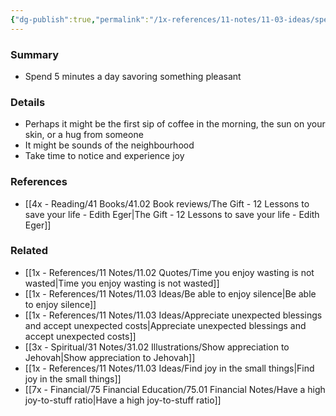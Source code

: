 ```yaml
---
{"dg-publish":true,"permalink":"/1x-references/11-notes/11-03-ideas/spend-5-minutes-a-day-savoring-something/","title":"Spend 5 minutes a day savoring something","created":"2024-02-14T20:18:23.702+03:00","updated":"2024-02-14T20:18:23.702+03:00"}
---
```



### Summary
- Spend 5 minutes a day savoring something pleasant

### Details
- Perhaps it might be the first sip of coffee in the morning, the sun on your skin, or a hug from someone
- It might be sounds of the neighbourhood
- Take time to notice and experience joy

### References
- [[4x - Reading/41 Books/41.02 Book reviews/The Gift - 12 Lessons to save your life - Edith Eger\|The Gift - 12 Lessons to save your life - Edith Eger]]

### Related
- [[1x - References/11 Notes/11.02 Quotes/Time you enjoy wasting is not wasted\|Time you enjoy wasting is not wasted]]
- [[1x - References/11 Notes/11.03 Ideas/Be able to enjoy silence\|Be able to enjoy silence]]
- [[1x - References/11 Notes/11.03 Ideas/Appreciate unexpected blessings and accept unexpected costs\|Appreciate unexpected blessings and accept unexpected costs]]
- [[3x - Spiritual/31 Notes/31.02 Illustrations/Show appreciation to Jehovah\|Show appreciation to Jehovah]]
- [[1x - References/11 Notes/11.03 Ideas/Find joy in the small things\|Find joy in the small things]]
- [[7x - Financial/75 Financial Education/75.01 Financial Notes/Have a high joy-to-stuff ratio\|Have a high joy-to-stuff ratio]]